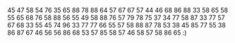 45 47 58 54 76 35 65 88 78 88 64 57 67 67 57 44 46 68 86 88 33 58 65 58 55 65 68 76 58 88 56 55 49 58 88 76 57 79 78 75 37 34 77 58 87 33 77 57 67 68 33 55 45 74 96 33 77 77 66 55 57 58 88 87 78 53 38 45 85 77 55 38 86 87 67 46 56 56 86 68 53 57 85 58 57 46 58 57 58 86 65
:)

